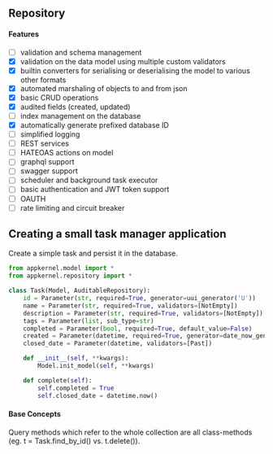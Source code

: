 ## Repository

#### Features
- [ ] validation and schema management
- [x] validation on the data model using multiple custom validators
- [x] builtin converters for serialising or deserialising the model to various other formats
- [x] automated marshaling of objects to and from json
- [x] basic CRUD operations
- [x] audited fields (created, updated)
- [ ] index management on the database
- [x] automatically generate prefixed database ID
- [ ] simplified logging
- [ ] REST services
- [ ] HATEOAS actions on model
- [ ] graphql support
- [ ] swagger support
- [ ] scheduler and background task executor
- [ ] basic authentication and JWT token support
- [ ] OAUTH
- [ ] rate limiting and circuit breaker

## Creating a small task manager application

Create a simple task and persist it in the database.
```python
from appkernel.model import *
from appkernel.repository import *

class Task(Model, AuditableRepository):
    id = Parameter(str, required=True, generator=uui_generator('U'))
    name = Parameter(str, required=True, validators=[NotEmpty])
    description = Parameter(str, required=True, validators=[NotEmpty])
    tags = Parameter(list, sub_type=str)
    completed = Parameter(bool, required=True, default_value=False)
    created = Parameter(datetime, required=True, generator=date_now_generator)
    closed_date = Parameter(datetime, validators=[Past])

    def __init__(self, **kwargs):
        Model.init_model(self, **kwargs)

    def complete(self):
        self.completed = True
        self.closed_date = datetime.now()
```

#### Base Concepts
Query methods which refer to the whole collection are all class-methods (eg. t = Task.find_by_id() vs. t.delete()).